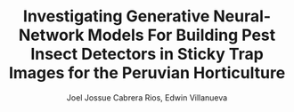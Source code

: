---
paperId: 5
author: Joel Jossue Cabrera Rios, Edwin Villanueva
publicationauthor: Cabrera Rios, J. J. et al.
title: Investigating Generative Neural-Network Models For Building Pest Insect Detectors in Sticky Trap Images for the Peruvian Horticulture
pdf: --
poster: Poster_Joel_Cabrera.pdf
pitch: https://www.youtube.com/watch?v=Uv-ooc2JTE0&list=PLFHvi5sdWF5X1SHRYMjy_PV5C576gxEDG&index=10&ab_channel=LatinXinAI
alt: --
type: Poster
topic: Deep Learning
subtopic: Generative Neural-Networks
link: https://doi.org/10.52591/lxai202112074
conference: neurips
year: 2021
tags: neurips-2021
location: Virtual
---